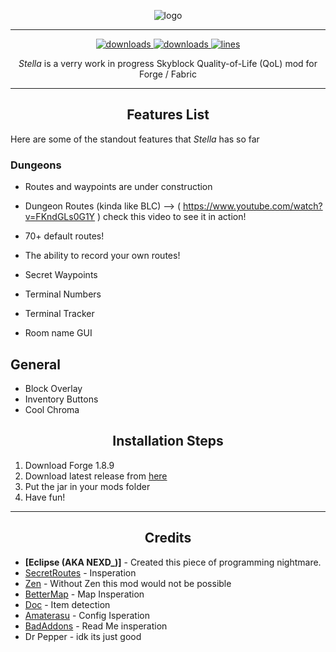 <p align="center">
  <img alt="logo" src="https://i.imgur.com/uaTiLVS.png" /
</p>

***
<p align="center">
  <a href="https://github.com/Eclipse-5214/stella-1.8.9/releases" target="_blank">
    <img alt="downloads" src="https://img.shields.io/github/v/release/Eclipse-5214/stella-1.8.9?color=ad03fc&style=flat-square" />
  </a>
  <a href="https://github.com/Eclipse-5214/stella-1.8.9/releases" target="_blank">
    <img alt="downloads" src="https://img.shields.io/github/downloads/Eclipse-5214/stella-1.8.9/total?color=ad03fc&style=flat-square" />
  </a>
  <a href="https://github.com/Eclipse-5214/stella-1.8.9/">
    <img src="https://tokei.rs/b1/github/Eclipse-5214/stella-1.8.9?category=code&color=ad03fc&style=flat-square" alt="lines">
  </a>
</p>

<p align="center" id="description"><em>Stella</em> is a verry work in progress Skyblock Quality-of-Life (QoL) mod for Forge / Fabric</p>

---

<h2 align="center">Features List</h2>

<p>Here are some of the standout features that <em>Stella</em> has so far</p>

### **Dungeons**
- Routes and waypoints are under construction
- Dungeon Routes (kinda like BLC)
  --> ( https://www.youtube.com/watch?v=FKndGLs0G1Y ) check this video to see it in action!
- 70+ default routes!
- The ability to record your own routes!
- Secret Waypoints
  
- Terminal Numbers
- Terminal Tracker
- Room name GUI

## **General**
- Block Overlay
- Inventory Buttons
- Cool Chroma

<h2 align="center">Installation Steps</h2>

1. Download Forge 1.8.9
2. Download latest release from [here](https://github.com/Eclipse-5214/stella-1.8.9/releases)
3. Put the jar in your mods folder
4. Have fun!
   
---

<h2 align="center">Credits</h2>

- **[Eclipse (AKA NEXD_)]** - Created this piece of programming nightmare.  
- [SecretRoutes](https://github.com/yourboykyle/SecretRoutes/) - Insperation
- [Zen](https://github.com/StellariumMC/zen) - Without Zen this mod would not be possible
- [BetterMap](https://github.com/BetterMap/BetterMap/) - Map Insperation
- [Doc](https://github.com/DocilElm/Doc/) - Item detection
- [Amaterasu](https://github.com/DocilElm/Amaterasu/) - Config Isperation
- [BadAddons](https://github.com/mehdii000/BadAddons/) - Read Me insperation
- Dr Pepper - idk its just good
